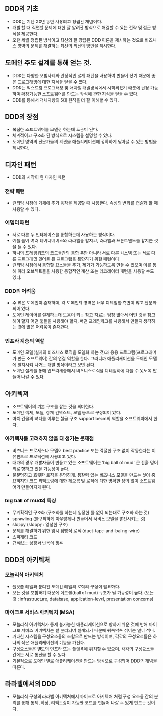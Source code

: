 ## DDD의 기초
- DDD는 지난 20년 동안 사용되고 정립된 개념이다.
- 개발 할 때 직면할 문제에 대한 잘 알려진 방식으로 해결할 수 있는 전략 및 접근 방식을 제공한다.
- 오랜 세월 정립된 방식이고 최신의 잘 정립된 DDD 이론을 제시하는 것으로 비즈니스 영역의 문제를 해결하는 최선의 최신의 방안을 제시한다.

## 도메인 주도 설계를 통해 얻는 것.
- DDD는 다양한 모범사례와 안정적인 설계 패턴을 사용하여 만들어 졌기 때문에 좋은 프로그래밍에 대한 지식을 얻을 수 있다.
- DDD는 익스트림 프로그래밍 및 애자일 개발방식에서 시작되었기 때문에 변경 가능하며 확장가능한 소프트웨어를 만드는 방식에 관한 지식을 얻을 수 있다.
- DDD를 통해서 객체지향의 5대 원칙을 더 잘 이해할 수 있다.

## DDD의 장점
- 복잡한 소프트웨어를 모델링 하는데 도움이 된다.
- 체계적이고 구조화 된 방식으로 시스템을 설명할 수 있다.
- 도메인 영역의 전문가들의 의견을 애플리케이션에 정확하게 담아낼 수 있는 방법을 제시한다.

## 디자인 패턴
- DDD의 시작이 된 디자인 패턴

### 전략 패턴
- 런타임 시점에 개체에 추가 동작을 제공할 때 사용한다. 속성의 변화를 캡술화 할 때 사용할 수 있다.

### 어뎁터 패턴 
- 서로 다른 두 인터페이스를 통합하는데 사용하는 방식이다. 
- 예를 들어 여러 데이터베이스와 라라벨을 합치고, 라라벨과 프론트앤드를 합치는 것을 들 수 있다.
- 하나의 프레임워크의 코드들간의 통합 뿐만 아니라 서로 다른 시스템 또는 서로 다른 프로그래밍 언어로 된 프로그램을 통합하기 위한 패턴이다.
- 런타임 시점에서 통합할 요소들을 추가, 제거가 가능하도록 만들 수 있으며 이를 통해 여러 오브젝트들을 사용한 통합적인 계산 또는 데코레이터 패턴을 사용할 수도 있다.

### DDD의 어려움
- 수 많은 도메인이 존재하며, 각 도메인의 영역은 너무 디테일한 측면이 많고 전문화 되어 있다.
- 도메인 레이어를 설계하는데 도움이 되는 참고 자료는 엄청 많아서 어떤 것을 참고해야 할지 어떤 툴들을 사용해야 할지, 어떤 프레임워크를 사용해서 만들지 생각하는 것에 많은 어려움이 존재한다.

### 인프라 계층의 역할
- 도메인 모델(실제의 비즈니스 로직을 모델화 하는 것)과 응용 프로그램(프로그래머가 만든 소프트웨어) 간의 연결 역할을 한다. 그러니까 애플리케이션을 도메인 모델에 일치시켜 나가는 개발 방식이라고 보면 된다.
- 도메인 설계를 통해 인프라계층에서 비즈니스로직을 디테일하게 다룰 수 있도록 만들어 나갈 수 있다.

## 아키텍쳐
- 소프트웨어의 기본 구조를 잡는 것을 의미한다.
- 도메인 객체, 모듈, 경계 컨텍스트, 모델 등으로 구성되어 있다.
- 마치 건물의 뼈대를 이루는 철골 구조 support beam의 역할을 소프트웨어에서 한다.

### 아키텍처를 고려하지 않을 때 생기는 문제점
- 비즈니스 프로세스나 모델이 best practice 또는 적절한 구조 없이 작동한다는 이유만으로 프로덕션에 사용되고 있다.
- 대개의 경우 개발자들이 만들고 있는 소프트웨어는 'big ball of mud' 큰 진흙 덩어리로 향하고 있을 가능성이 높다.
- 불분명하고 흐릿한 로직을 분명하게, 통찰력 있는 비즈니스 모델을 만드는 것이 중요하지만 코드 리펙토링에 대한 게으름 및 로직에 대한 명확한 정의 없이 소프트웨어가 만들어지게 된다.

### big ball of mud의 특징
- 무계획적인 구조화 (구조화를 하는데 일정한 룰 없이 되는대로 구조화 하는 것)
- sprawling (불규칙하게 아무렇게나 만들어서 서비스 모델을 발전시키는 것)
- sloppy (sloppy : 엉성한 구조)
- 문제를 해결하기 위한 임시 뗌빵식 로직 (duct-tape-and-baling-wire)
- 스파게티 코드
- 규칙없는 성장과 반복의 징후

## DDD의 아키텍처
### 모놀리식 아키텍처
- 플렛폼 레벨과 분리된 도메인 레벨의 로직의 구성이 필요하다.
- 모든 것을 포함하기 때문에 머드볼(ball of mud) 구조가 될 가능성이 높다. (모든 것 : infrastructure, database, application-level, presentation concerns)

### 마이크로 서비스 아키텍처 (MSA)
- 모놀리식 아키텍처가 통제 불가능한 애플리케이션으로 향하기 쉬운 것에 반해 마이크로 서비스 아키텍처는 잘 분리되어 설계되기 때문에 뒤죽박죽 섞이는 일이 적다.
- 거대한 시스템을 구성요소들의 조합으로 만드는 방식이며, 각각의 구성요소들은 하나의 작은 애플리케이션의 기능을 가진다.
- 구성요소들은 별도의 인프라 또는 플렛폼에 위치할 수 있으며, 각각의 구성요소들 간에는 서로 통신을 할 수 있다.
- 기본적으로 도메인 별로 애플리케이션을 만드는 방식으로 구성되어 DDD의 개념을 따른다.

## 라라벨에서의 DDD
- 모놀리식 구성의 라라벨 아키텍처에서 마이크로 아키텍처 처럼 구성 요소들 간의 분리를 통해 통제, 확장, 리펙토링이 가능한 코드를 만들어 나갈 수 있게 만드는 것이다.

